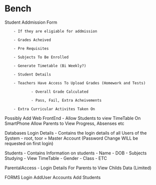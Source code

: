 # Bench



Student Addmission Form

		- If they are eligiable for addmission

		- Grades Acheived

		- Pre Requisites

		- Subjects To Be Enrolled

		- Generate Timetable (Bi Weekly?)

		- Student Details

		- Teachers Have Access To Upload Grades (Homework and Tests)

				- Overall Grade Calculated

				- Pass, Fail, Extra Acheivements

		- Extra Curricular Activites Taken On

Possibly Add Web FrontEnd 
	- Allow Students to view TimeTable On SmartPhone
		Allow Parents to View Progress, Absenses etc

Databases
Login Details
	- Contains the login details of all Users of the System
	- root, toor = Master Account (Password Change WILL be requested on first login)

Students
	- Contains Information on students
	- Name
	- DOB
	- Subjects Studying
	- View TimeTable
	- Gender
	- Class
	- ETC

ParentalAccess
	- Login Details For Parents to View Childs Data (Limited)


FORMS
Login
AddUser Accounts
Add Students